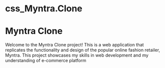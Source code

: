 # css_Myntra.Clone
# Myntra Clone

Welcome to the Myntra Clone project! This is a web application that replicates the functionality and design of the popular online fashion retailer, Myntra. This project showcases my skills in web development and my understanding of e-commerce platform
